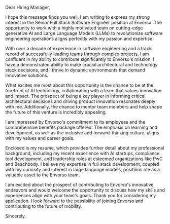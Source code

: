 Dear Hiring Manager,

I hope this message finds you well. I am writing to express my strong interest in the Senior Full Stack Software Engineer position at Envorso. The opportunity to work with a highly motivated team on cutting-edge generative AI and Large Language Models (LLMs) to revolutionize software engineering operations aligns perfectly with my passion and expertise.

With over a decade of experience in software engineering and a track record of successfully leading teams through complex projects, I am confident in my ability to contribute significantly to Envorso's mission. I have a demonstrated ability to make crucial architectural and technology stack decisions, and I thrive in dynamic environments that demand innovative solutions.

What excites me most about this opportunity is the chance to be at the forefront of AI technology, collaborating with a team that values innovation and impact. The prospect of being a key player in informing critical architectural decisions and driving product innovation resonates deeply with me. Additionally, the chance to mentor team members and help shape the future of this venture is incredibly appealing.

I am impressed by Envorso's commitment to its employees and the comprehensive benefits package offered. The emphasis on learning and development, as well as the inclusive and forward-thinking culture, aligns with my values and career goals.

Enclosed is my resume, which provides further detail about my professional background, including my recent experience with AI startups, compliance tool development, and leadership roles at esteemed organizations like PwC and Beachbody. I believe my expertise in full stack development, coupled with my curiosity and interest in large language models, positions me as a valuable asset to the Envorso team.

I am excited about the prospect of contributing to Envorso's innovative endeavors and would welcome the opportunity to discuss how my skills and experiences align with your team's goals. Thank you for considering my application. I look forward to the possibility of joining Envorso and contributing to the future of mobility.

Sincerely,
